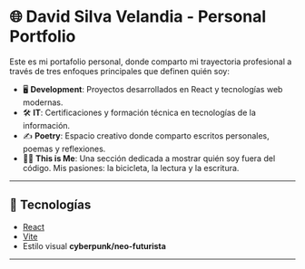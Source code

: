 # 🌐 David Silva Velandia - Personal Portfolio

Este es mi portafolio personal, donde comparto mi trayectoria profesional a través de tres enfoques principales que definen quién soy:

- 🖥️ **Development**: Proyectos desarrollados en React y tecnologías web modernas.
- 🛠️ **IT**: Certificaciones y formación técnica en tecnologías de la información.
- ✍️ **Poetry**: Espacio creativo donde comparto escritos personales, poemas y reflexiones.
- 🙋‍♂️ **This is Me**: Una sección dedicada a mostrar quién soy fuera del código. Mis pasiones: la bicicleta, la lectura y la escritura.

---

## 🚀 Tecnologías

- [React](https://reactjs.org/)
- [Vite](https://vitejs.dev/)
- Estilo visual **cyberpunk/neo-futurista**

---

